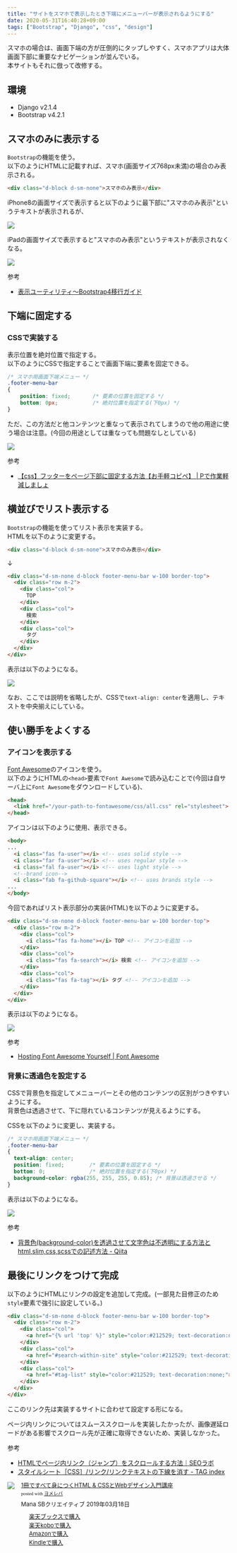 ```yaml
---
title: "サイトをスマホで表示したとき下端にメニューバーが表示されるようにする"
date: 2020-05-31T16:40:28+09:00
tags: ["Bootstrap", "Django", "css", "design"]
---
```


スマホの場合は、画面下端の方が圧倒的にタップしやすく、スマホアプリは大体画面下部に重要なナビゲーションが並んでいる。  
本サイトもそれに倣って改修する。

## 環境

- Django v2.1.4
- Bootstrap v4.2.1

## スマホのみに表示する

`Bootstrap`の機能を使う。  
以下のようにHTMLに記載すれば、スマホ(画面サイズ768px未満)の場合のみ表示される。

```html
<div class="d-block d-sm-none">スマホのみ表示</div>
```

iPhone8の画面サイズで表示すると以下のように最下部に"スマホのみ表示"というテキストが表示されるが、

![](/media/markdownx/02cc1b54-43d0-407c-a1eb-9b9091f0f04f.png)

iPadの画面サイズで表示すると"スマホのみ表示"というテキストが表示されなくなる。

![](/media/markdownx/721e5d9a-6218-4019-babe-4bacb80873d4.png)

参考

- [表示ユーティリティ～Bootstrap4移行ガイド](https://cccabinet.jpn.org/bootstrap4/utilities/display)

## 下端に固定する

### CSSで実装する

表示位置を絶対位置で指定する。  
以下のようにCSSで指定することで画面下端に要素を固定できる。

```css
/* スマホ用画面下端メニュー */
.footer-menu-bar
{
	position: fixed;       /* 要素の位置を固定する */
	bottom: 0px;           /* 絶対位置を指定する(下0px) */
}
```

ただ、この方法だと他コンテンツと重なって表示されてしまうので他の用途に使う場合は注意。(今回の用途としては重なっても問題なしとしている)

![](/media/markdownx/6dad82a8-4bab-4138-9cdb-70f0a2c64b99.png)

参考

- [【css】フッターをページ下部に固定する方法【お手軽コピペ】 \| Pで作業軽減しましょ](https://tks-kan.com/2016/11/09/544/)

## 横並びでリスト表示する

`Bootstrap`の機能を使ってリスト表示を実装する。  
HTMLを以下のように変更する。

```html
<div class="d-block d-sm-none">スマホのみ表示</div>
```

↓

```html
<div class="d-sm-none d-block footer-menu-bar w-100 border-top"> 
  <div class="row m-2">
    <div class="col">
      TOP
    </div>
    <div class="col">
      検索
    </div>
    <div class="col">
      タグ
    </div>
  </div>
</div>
```

表示は以下のようになる。

![](/media/markdownx/b0f0d52e-9ed9-4366-9fbf-aa0a3f38b0f5.png)

なお、ここでは説明を省略したが、CSSで`text-align: center`を適用し、テキストを中央揃えにしている。

## 使い勝手をよくする

### アイコンを表示する

[Font Awesome](https://fontawesome.com/)のアイコンを使う。  
以下のようにHTMLの`<head>`要素で`Font Awesome`で読み込むことで(今回は自サーバ上に`Font Awesome`をダウンロードしている)、

```html
<head>
  <link href="/your-path-to-fontawesome/css/all.css" rel="stylesheet"> <!--load all styles -->
</head>
```

アイコンは以下のように使用、表示できる。

```html
<body>
...
  <i class="fas fa-user"></i> <!-- uses solid style -->
  <i class="far fa-user"></i> <!-- uses regular style -->
  <i class="fal fa-user"></i> <!-- uses light style -->
  <!--brand icon-->
  <i class="fab fa-github-square"></i> <!-- uses brands style -->
...
</body>
```

今回であればリスト表示部分の実装(HTML)を以下のように変更する。
```html
<div class="d-sm-none d-block footer-menu-bar w-100 border-top"> 
  <div class="row m-2">
    <div class="col">
      <i class="fas fa-home"></i> TOP <!-- アイコンを追加 -->
    </div>
    <div class="col">
      <i class="fas fa-search"></i> 検索 <!-- アイコンを追加 -->
    </div>
    <div class="col">
      <i class="fas fa-tag"></i> タグ <!-- アイコンを追加 -->
    </div>
  </div>
</div>
```

表示は以下のようになる。

![](/media/markdownx/948aa7d1-3bdd-4aa4-b59f-6c9e0502efcf.png)

参考

- [Hosting Font Awesome Yourself \| Font Awesome](https://fontawesome.com/how-to-use/on-the-web/setup/hosting-font-awesome-yourself)

### 背景に透過色を設定する

CSSで背景色を指定してメニューバーとその他のコンテンツの区別がつきやすいようにする。  
背景色は透過させて、下に隠れているコンテンツが見えるようにする。

CSSを以下のように変更し、実装する。
```css
/* スマホ用画面下端メニュー */
.footer-menu-bar
{
  text-align: center;
  position: fixed;        /* 要素の位置を固定する */
  bottom: 0;              /* 絶対位置を指定する(下0px) */
  background-color: rgba(255, 255, 255, 0.85); /* 背景は透過させる */
}
```

表示は以下のようになる。

![](/media/markdownx/9694a7e5-0bea-4234-9c86-e0e4768a2369.png)

参考

- [背景色\(background\-color\)を透過させて文字色は不透明にする方法とhtml,slim,css,scssでの記述方法 \- Qiita](https://qiita.com/mikuhonda/items/99a7a8acdb2921860ce0)

## 最後にリンクをつけて完成

以下のようにHTMLにリンクの設定を追加して完成。(一部見た目修正のため`style`要素で強引に設定している。)
```html
<div class="d-sm-none d-block footer-menu-bar w-100 border-top"> 
  <div class="row m-2">
    <div class="col">
      <a href="{% url 'top' %}" style="color:#212529; text-decoration:none;"><i class="fas fa-home"></i> TOP</a> <!-- TOPへのリンク -->
    </div>
    <div class="col">
      <a href="#search-within-site" style="color:#212529; text-decoration:none;"><i class="fas fa-search"></i> 検索</a> <!-- 検索へのページ内リンク -->
    </div>
    <div class="col">
      <a href="#tag-list" style="color:#212529; text-decoration:none;"><i class="fas fa-tag"></i> タグ</a> <!-- タグへのページ内リンク -->
    </div>
  </div>
</div>
```

ここのリンク先は実装するサイトに合わせて設定する形になる。

ページ内リンクについてはスムーススクロールを実装したかったが、画像遅延ロードがある影響でスクロール先が正確に取得できないため、実装しなかった。

参考

- [HTMLでページ内リンク（ジャンプ）をスクロールする方法｜SEOラボ](https://seolaboratory.jp/42119/)
- [スタイルシート［CSS］/リンク/リンクテキストの下線を消す \- TAG index](https://www.tagindex.com/stylesheet/link/text_decoration.html)

<div class="booklink-box" style="text-align:left;padding-bottom:20px;font-size:small;zoom: 1;overflow: hidden;"><div class="booklink-image" style="float:left;margin:0 15px 10px 0;"><a href="https://www.amazon.co.jp/exec/obidos/asin/4797398892/kouya17-22/" target="_blank" ><img src="https://thumbnail.image.rakuten.co.jp/@0_mall/book/cabinet/8892/9784797398892.jpg?_ex=200x200" style="border: none;" /></a></div><div class="booklink-info" style="line-height:120%;zoom: 1;overflow: hidden;"><div class="booklink-name" style="margin-bottom:10px;line-height:120%"><a href="https://hb.afl.rakuten.co.jp/hgc/15918ecf.b552f740.15918ed0.60dacf5d/yomereba_main_202005311638004109?pc=http%3A%2F%2Fbooks.rakuten.co.jp%2Frb%2F15822265%2F%3Fscid%3Daf_ich_link_urltxt%26m%3Dhttp%3A%2F%2Fm.rakuten.co.jp%2Fev%2Fbook%2F" target="_blank" >1冊ですべて身につくHTML & CSSとWebデザイン入門講座</a><div class="booklink-powered-date" style="font-size:8pt;margin-top:5px;font-family:verdana;line-height:120%">posted with <a href="https://yomereba.com" rel="nofollow" target="_blank">ヨメレバ</a></div></div><div class="booklink-detail" style="margin-bottom:5px;">Mana SBクリエイティブ 2019年03月18日    </div><div class="booklink-link2" style="margin-top:10px;"><div class="shoplinkrakuten" style="margin-right:5px;background: url('//img.yomereba.com/kz_y.gif') 0 -50px no-repeat;padding: 2px 0 2px 18px;white-space: nowrap;"><a href="https://hb.afl.rakuten.co.jp/hgc/15918ecf.b552f740.15918ed0.60dacf5d/yomereba_main_202005311638004109?pc=http%3A%2F%2Fbooks.rakuten.co.jp%2Frb%2F15822265%2F%3Fscid%3Daf_ich_link_urltxt%26m%3Dhttp%3A%2F%2Fm.rakuten.co.jp%2Fev%2Fbook%2F" target="_blank" >楽天ブックスで購入</a></div><div class="shoplinkrakukobo" style="margin-right:5px;background: url('//img.yomereba.com/kz_y.gif') 0 -50px no-repeat;padding: 2px 0 2px 18px;white-space: nowrap;"><a href="http://hb.afl.rakuten.co.jp/hgc/15918ecf.b552f740.15918ed0.60dacf5d/yomereba_main_202005311638004109?pc=https%3A%2F%2Fbooks.rakuten.co.jp%2Frk%2F37bced9d7759308fa8b4bb44c06b854e%3Fscid%3Daf_ich_link_urltxt%26m%3Dhttp%3A%2F%2Fm.rakuten.co.jp%2Fev%2Fbook%2F" target="_blank" >楽天koboで購入</a></div><div class="shoplinkamazon" style="margin-right:5px;background: url('//img.yomereba.com/kz_y.gif') 0 0 no-repeat;padding: 2px 0 2px 18px;white-space: nowrap;"><a href="https://www.amazon.co.jp/exec/obidos/asin/4797398892/kouya17-22/" target="_blank" >Amazonで購入</a></div><div class="shoplinkkindle" style="margin-right:5px;background: url('//img.yomereba.com/kz_y.gif') 0 0 no-repeat;padding: 2px 0 2px 18px;white-space: nowrap;"><a href="https://www.amazon.co.jp/gp/search?keywords=1%E5%86%8A%E3%81%A7%E3%81%99%E3%81%B9%E3%81%A6%E8%BA%AB%E3%81%AB%E3%81%A4%E3%81%8FHTML%20%26%20CSS%E3%81%A8Web%E3%83%87%E3%82%B6%E3%82%A4%E3%83%B3%E5%85%A5%E9%96%80%E8%AC%9B%E5%BA%A7&__mk_ja_JP=%83J%83%5E%83J%83i&url=node%3D2275256051&tag=kouya17-22" target="_blank" >Kindleで購入</a></div>            	              	  	  	  	  	</div></div><div class="booklink-footer" style="clear: left"></div></div>